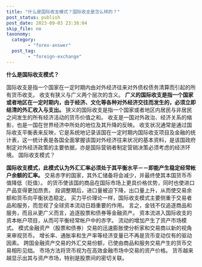 ```yaml
---
title: "什么是国际收支模式？国际收支是怎么样的？"
post_status: publish
post_date: 2023-09-03 23:38:04
skip_file: no
taxonomy:
  category:
        - "forex-answer"
  post_tag:
        - "foreign-exchange"
---
```


**什么是国际收支模式？**

国际收支是指一个国家在一定时期内由对外经济往来对外债权债务清算而引起的所有货币收支。 收支有狭义与广义两个层次的含义。 **广义的国际收支是指一个国家或者地区在一定时期内，由于经济、文化等各种对外经济交往而发生的，必须立即结清的外汇收入与支出。** 狭义的国际收支是指一个国家或者地区内居民与非居民之间发生的所有经济活动的货币价值之和。 收支是一国对外政治、经济关系的缩影，也是一国在世界经济中所处的地位及其升降的反映。 收支状况通常是通过国际收支平衡表来反映，它是系统地记录该国在一定时期内国际收支项目及金融的统计表，这一统计表是各国全面掌握该国对外经济往来状况的基本资料，是该国政府制定对外经济政策的主要依据，亦是国际营销者制定营销决策必须考虑的经济环境。 国际收支模式？

**国际收支模式，此模式认为外汇汇率必须处于其平衡水平－－即能产生稳定经常帐户余额的汇率。** 交易赤字的国家，其外汇储备将会减少，并最终使其本国货币币值降低（贬值）。 的货币使该国的商品在国际市场上更具价格优势，同时也使进口产品变得更加昂贵。 段调整期后，进口量被迫下降，出口量上升，从而使交易余额和货币向平衡状态稳定。 买力平价理论一样，国际收支模式主要侧重于交易者品和服务，而忽视了全球资本流动日趋重要的作用。 言之，金钱不仅追逐商品和服务，而且从更广义而言，追逐股票和债券等金融资产。 资本流进入国际收支的资本帐户项目，从而可平衡经常帐户中的赤字。 流动的增加产生了资产市场模式。 模式金融资产（股票和债券）交易的迅速膨胀使分析家和交易商以新的视角来审视货币。 增长率、通胀率和生产率等经济变量已不再是货币变动仅有的驱动因素。 跨国金融资产交易的外汇交易份额，已使由商品和服务交易产生的货币交易相形见绌。 市场方法将货币视为在高效金融市场中交易的资产价格。 货币越来越显示出其与资产市场，特别是股票间的密切关联。
